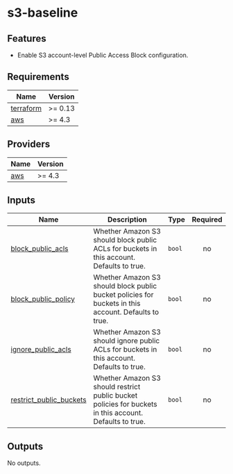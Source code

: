 # s3-baseline

## Features

- Enable S3 account-level Public Access Block configuration.

<!-- BEGINNING OF PRE-COMMIT-TERRAFORM DOCS HOOK -->
## Requirements

| Name | Version |
|------|---------|
| <a name="requirement_terraform"></a> [terraform](#requirement\_terraform) | >= 0.13 |
| <a name="requirement_aws"></a> [aws](#requirement\_aws) | >= 4.3 |

## Providers

| Name | Version |
|------|---------|
| <a name="provider_aws"></a> [aws](#provider\_aws) | >= 4.3 |

## Inputs

| Name | Description | Type | Required |
|------|-------------|------|:--------:|
| <a name="input_block_public_acls"></a> [block\_public\_acls](#input\_block\_public\_acls) | Whether Amazon S3 should block public ACLs for buckets in this account. Defaults to true. | `bool` | no |
| <a name="input_block_public_policy"></a> [block\_public\_policy](#input\_block\_public\_policy) | Whether Amazon S3 should block public bucket policies for buckets in this account. Defaults to true. | `bool` | no |
| <a name="input_ignore_public_acls"></a> [ignore\_public\_acls](#input\_ignore\_public\_acls) | Whether Amazon S3 should ignore public ACLs for buckets in this account. Defaults to true. | `bool` | no |
| <a name="input_restrict_public_buckets"></a> [restrict\_public\_buckets](#input\_restrict\_public\_buckets) | Whether Amazon S3 should restrict public bucket policies for buckets in this account. Defaults to true. | `bool` | no |

## Outputs

No outputs.
<!-- END OF PRE-COMMIT-TERRAFORM DOCS HOOK -->
